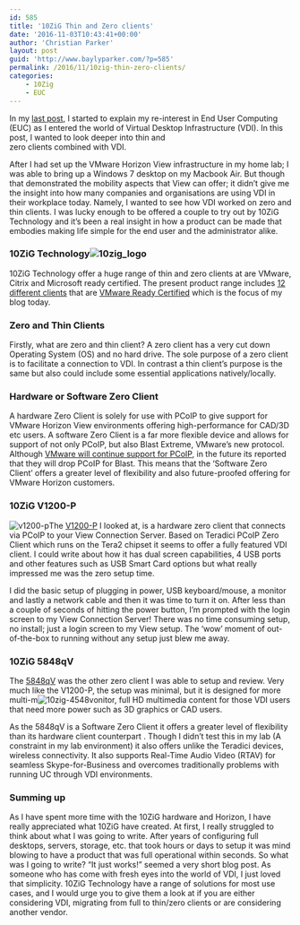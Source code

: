 ```yaml
---
id: 585
title: '10ZiG Thin and Zero clients'
date: '2016-11-03T10:43:41+00:00'
author: 'Christian Parker'
layout: post
guid: 'http://www.baylyparker.com/?p=585'
permalink: /2016/11/10zig-thin-zero-clients/
categories:
    - 10Zig
    - EUC
---
```


In my [last post](http://www.baylyparker.com/2016/10/horizon-view-my-learning-journey/), I started to explain my re-interest in End User Computing (EUC) as I entered the world of Virtual Desktop Infrastructure (VDI). In this post, I wanted to look deeper into thin and  
zero clients combined with VDI.

After I had set up the VMware Horizon View infrastructure in my home lab; I was able to bring up a Windows 7 desktop on my Macbook Air. But though that demonstrated the mobility aspects that View can offer; it didn’t give me the insight into how many companies and organisations are using VDI in their workplace today. Namely, I wanted to see how VDI worked on zero and thin clients. I was lucky enough to be offered a couple to try out by 10ZiG Technology and it’s been a real insight in how a product can be made that embodies making life simple for the end user and the administrator alike.


### **10ZiG Technology![10zig_logo](https://i0.wp.com/www.baylyparker.com/wp-content/uploads/2016/11/10Zig_logo.png?resize=300%2C129)**

10ZiG Technology offer a huge range of thin and zero clients at are VMware, Citrix and Microsoft ready certified. The present product range includes [12 different clients](http://www.10zig.com/product/vmware-certified_thin_clients/) that are [VMware Ready Certified](http://www.vmware.com/resources/compatibility/) which is the focus of my blog today.

### **Zero and Thin Clients**

Firstly, what are zero and thin client? A zero client has a very cut down Operating System (OS) and no hard drive. The sole purpose of a zero client is to facilitate a connection to VDI. In contrast a thin client’s purpose is the same but also could include some essential applications natively/locally.

### **Hardware or Software Zero Client**

A hardware Zero Client is solely for use with PCoIP to give support for VMware Horizon View environments offering high-performance for CAD/3D etc users. A software Zero Client is a far more flexible device and allows for support of not only PCoIP, but also Blast Extreme, VMware’s new protocol. Although [VMware will continue support for PCoIP](http://www.vmware.com/content/dam/digitalmarketing/vmware/en/pdf/techpaper/vmware-horizon-7-view-blast-extreme-display-protocol.pdf), in the future its reported that they will drop PCoIP for Blast. This means that the ‘Software Zero Client’ offers a greater level of flexibility and also future-proofed offering for VMware Horizon customers.

### **10ZiG V1200-P**

![v1200-p](https://i0.wp.com/www.baylyparker.com/wp-content/uploads/2016/11/v1200-P.jpg?resize=150%2C150)The [V1200-P](http://www.10zig.com/media/v1200-p_updated.pdf) I looked at, is a hardware zero client that connects via PCoIP to your View Connection Server. Based on Teradici PCoIP Zero Client which runs on the Tera2 chipset it seems to offer a fully featured VDI client. I could write about how it has dual screen capabilities, 4 USB ports and other features such as USB Smart Card options but what really impressed me was the zero setup time.

I did the basic setup of plugging in power, USB keyboard/mouse, a monitor and lastly a network cable and then it was time to turn it on. After less than a couple of seconds of hitting the power button, I’m prompted with the login screen to my View Connection Server! There was no time consuming setup, no install; just a login screen to my View setup. The ‘wow’ moment of out-of-the-box to running without any setup just blew me away.

### 10ZiG 5848qV

The [5848qV](http://www.10zig.com/media/5848qv_series.pdf) was the other zero client I was able to setup and review. Very much like the V1200-P, the setup was minimal, but it is designed for more multi-m![10zig-4548v](https://i0.wp.com/www.baylyparker.com/wp-content/uploads/2016/11/10ZiG-4448v.png?resize=150%2C150)onitor, full HD multimedia content for those VDI users that need more power such as 3D graphics or CAD users.

As the 5848qV is a Software Zero Client it offers a greater level of flexibility than its hardware client counterpart . Though I didn’t test this in my lab (A constraint in my lab environment) it also offers unlike the Teradici devices, wireless connectivity. It also supports Real-Time Audio Video (RTAV) for seamless Skype-for-Business and overcomes traditionally problems with running UC through VDI environments.

### Summing up

As I have spent more time with the 10ZiG hardware and Horizon, I have really appreciated what 10ZiG have created. At first, I really struggled to think about what I was going to write. After years of configuring full desktops, servers, storage, etc. that took hours or days to setup it was mind blowing to have a product that was full operational within seconds. So what was I going to write? “It just works!” seemed a very short blog post. As someone who has come with fresh eyes into the world of VDI, I just loved that simplicity. 10ZiG Technology have a range of solutions for most use cases, and I would urge you to give them a look at if you are either considering VDI, migrating from full to thin/zero clients or are considering another vendor.